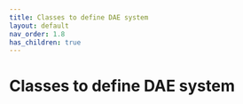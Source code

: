 ```yaml
---
title: Classes to define DAE system
layout: default
nav_order: 1.8
has_children: true
---
```


# Classes to define DAE system
